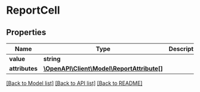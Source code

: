# ReportCell

## Properties
Name | Type | Description | Notes
------------ | ------------- | ------------- | -------------
**value** | **string** |  | [optional] 
**attributes** | [**\OpenAPI\Client\Model\ReportAttribute[]**](ReportAttribute.md) |  | [optional] 

[[Back to Model list]](../README.md#documentation-for-models) [[Back to API list]](../README.md#documentation-for-api-endpoints) [[Back to README]](../README.md)


